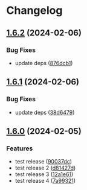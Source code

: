 # Changelog

## [1.6.2](https://github.com/rehanvdm/serverless-website-analytics/compare/v1.6.1...v1.6.2) (2024-02-06)


### Bug Fixes

* update deps ([876dcb1](https://github.com/rehanvdm/serverless-website-analytics/commit/876dcb1835fd8dc62abb2a3eb29289fa9d0d35a8))

## [1.6.1](https://github.com/rehanvdm/serverless-website-analytics/compare/v1.6.0...v1.6.1) (2024-02-06)


### Bug Fixes

* update deps ([38d6479](https://github.com/rehanvdm/serverless-website-analytics/commit/38d6479cda41ccc3f8599b2d2fab189fb6efdf24))

## [1.6.0](https://github.com/rehanvdm/serverless-website-analytics/compare/v1.5.0...v1.6.0) (2024-02-05)


### Features

* test release ([90037dc](https://github.com/rehanvdm/serverless-website-analytics/commit/90037dc9de97360dafb62003d555b6a761900ed2))
* test release 2 ([d81427d](https://github.com/rehanvdm/serverless-website-analytics/commit/d81427da14539110fc65eb8de170b78d1c096714))
* test release 3 ([12a1e61](https://github.com/rehanvdm/serverless-website-analytics/commit/12a1e613c4694f801c55eab38af7c07632681dbc))
* test release 4 ([7a99321](https://github.com/rehanvdm/serverless-website-analytics/commit/7a993212dfb8ecbda9cb545a3da03525af1b2e27))
